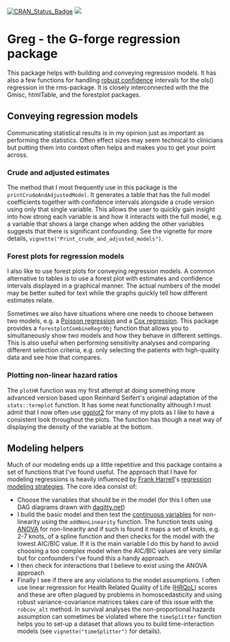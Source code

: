 [![CRAN_Status_Badge](http://www.r-pkg.org/badges/version/Greg)](https://cran.r-project.org/package=Greg)
[![](https://cranlogs.r-pkg.org/badges/Greg)](https://cran.r-project.org/package=Greg)

Greg - the G-forge regression package
=====================================

This package helps with building and conveying regression models. It has also a few functions for handling [robust confidence](https://en.wikipedia.org/wiki/Heteroscedasticity-consistent_standard_errors) intervals for the ols() regression in the rms-package. It is closely interconnected with the the Gmisc, htmlTable, and the forestplot packages.

## Conveying regression models

Communicating statistical results is in my opinion just as important as performing the statistics. Often effect sizes may seem technical to clinicians but putting them into context often helps and makes you to get your point across.

### Crude and adjusted estimates

The method that I most frequently use in this package is the `printCrudeAndAdjustedModel`. It generates a table that has the full model coefficients together with confidence intervals alongside a crude version using only that single variable. This allows the user to quickly gain insight into how strong each variable is and how it interacts with the full model, e.g. a variable that shows a large change when adding the other variables suggests that there is significant confounding. See the vignette for more details, `vignette("Print_crude_and_adjusted_models")`.

### Forest plots for regression models

I also like to use forest plots for conveying regression models. A common alternative to tables is to use a forest plot with estimates and confidence intervals displayed in a graphical manner. The actual numbers of the model may be better suited for text while the graphs quickly tell how different estimates relate. 

Sometimes we also have situations where one needs to choose between two models, e.g. a [Poisson regression](https://en.wikipedia.org/wiki/Poisson_regression) and a [Cox regression](https://en.wikipedia.org/wiki/Proportional_hazards_model). This package provides a `forestplotCombineRegrObj` function that allows you to simultaneously show two models and how they behave in different settings. This is also useful when performing sensitivity analyses and comparing different selection criteria, e.g. only selecting the patients with high-quality data and see how that compares.

### Plotting non-linear hazard ratios

The `plotHR` function was my first attempt at doing something more advanced version based upon Reinhard Seifert's original adaptation of the `stats::termplot` function. It has some neat functionality although I must admit that I now often use [ggplot2](https://ggplot2.tidyverse.org/) for many of my plots as I like to have a consistent look throughout the plots. The function has though a neat way of displaying the density of the variable at the bottom.

## Modeling helpers

Much of our modeling ends up a little repetitive and this package contains a set of functions that I've found useful. The approach that I have for modeling regressions is heavily influenced by [Frank Harrell](https://hbiostat.org/)'s [regression modeling strategies](http://www.springer.com/us/book/9783319194240#aboutBook). The core idea consist of:

- Choose the variables that should be in the model (for this I often use DAG diagrams drawn with [dagitty.net](http://dagitty.net))
- I build the basic model and then test the [continuous variables](https://discourse.datamethods.org/t/categorizing-continuous-variables/3402) for non-linearity using the `addNonLinearity` function. The function tests using [ANOVA](https://en.wikipedia.org/wiki/Analysis_of_variance) for non-linearity and if such is found it maps a set of knots, e.g. 2-7 knots, of a spline function and then checks for the model with the lowest AIC/BIC value. If it is the main variable I do this by hand to avoid choosing a too complex model when the AIC/BIC values are very similar but for confounders I've found this a handy approach.
- I then check for interactions that I believe to exist using the ANOVA approach
- Finally I see if there are any violations to the model assumptions. I often use linear regression for Health Related Quality of Life ([HRQoL](https://en.wikipedia.org/wiki/Quality_of_life_%28healthcare%29)) scores and these are often plagued by problems in homoscedasticity and using robust variance-covariance matrices takes care of this issue with the `robcov_alt` method. In survival analyses the non-proportional hazards assumption can sometimes be violated where the `timeSplitter` function helps you to set-up a dataset that allows you to build time-interaction models (see `vignette("timeSplitter")` for details).
